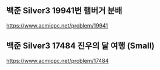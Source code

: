 ## 백준 Silver3 19941번 햄버거 분배

https://www.acmicpc.net/problem/19941

## 백준 Silver3 17484 진우의 달 여행 (Small)

https://www.acmicpc.net/problem/17484
